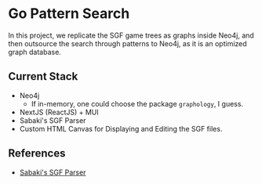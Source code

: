 # Go Pattern Search

In this project, we replicate the SGF game trees as graphs inside Neo4j, and then outsource the search through patterns to Neo4j, as it is an optimized graph database.

## Current Stack

- Neo4j
  - If in-memory, one could choose the package `graphology`, I guess.
- NextJS (ReactJS) + MUI
- Sabaki's SGF Parser
- Custom HTML Canvas for Displaying and Editing the SGF files.

## References

- [Sabaki's SGF Parser](https://github.com/SabakiHQ/sgf)
